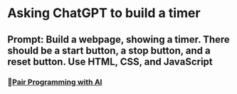 # Asking ChatGPT to build a timer
## Prompt: Build a webpage, showing a timer. There should be a start button, a stop button, and a reset button. Use HTML, CSS, and JavaScript
### 🔖[Pair Programming with AI](https://github.com/LinkedInLearning/pair-programming-with-ai-4401992#pair-programming-with-ai)
